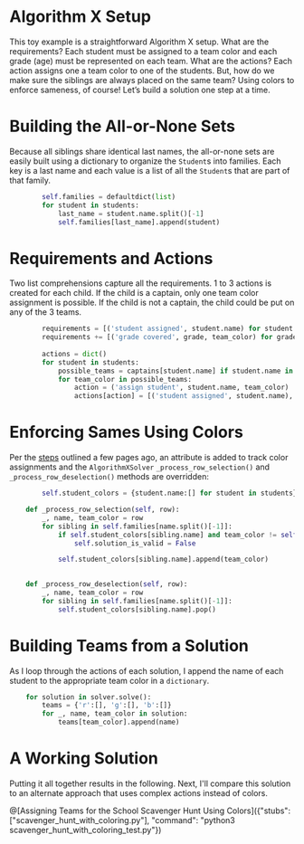 # Algorithm X Setup

This toy example is a straightforward Algorithm X setup. What are the requirements? Each student must be assigned to a team color and each grade (age) must be represented on each team. What are the actions? Each action assigns one a team color to one of the students. But, how do we make sure the siblings are always placed on the same team? Using colors to enforce sameness, of course! Let’s build a solution one step at a time.


# Building the All-or-None Sets

Because all siblings share identical last names, the all-or-none sets are easily built using a dictionary to organize the `Student`s into families. Each key is a last name and each value is a list of all the `Student`s that are part of that family.

```python
        self.families = defaultdict(list)
        for student in students:
            last_name = student.name.split()[-1]
            self.families[last_name].append(student)
```

# Requirements and Actions

Two list comprehensions capture all the requirements. 1 to 3 actions is created for each child. If the child is a captain, only one team color assignment is possible. If the child is not a captain, the child could be put on any of the 3 teams.

```python
        requirements = [('student assigned', student.name) for student in students]
        requirements += [('grade covered', grade, team_color) for grade in range(1, 7) for team_color in 'rgb']
        
        actions = dict()
        for student in students:
            possible_teams = captains[student.name] if student.name in captains else 'rgb'
            for team_color in possible_teams:
                action = ('assign student', student.name, team_color)
                actions[action] = [('student assigned', student.name), ('grade covered', student.grade, team_color)]
```

# Enforcing Sames Using Colors

Per the [steps]( coloring-with-your-solver) outlined a few pages ago, an attribute is added to track color assignments and the `AlgorithmXSolver` `_process_row_selection()` and `_process_row_deselection()` methods are overridden:

```python
        self.student_colors = {student.name:[] for student in students}
```

```python
    def _process_row_selection(self, row):
        _, name, team_color = row
        for sibling in self.families[name.split()[-1]]:
            if self.student_colors[sibling.name] and team_color != self.student_colors[sibling.name][-1]:
                self.solution_is_valid = False

            self.student_colors[sibling.name].append(team_color)

            
    def _process_row_deselection(self, row):
        _, name, team_color = row
        for sibling in self.families[name.split()[-1]]:
            self.student_colors[sibling.name].pop()
```

# Building Teams from a Solution

As I loop through the actions of each solution, I append the name of each student to the appropriate team color in a `dictionary`.

```python
    for solution in solver.solve():
        teams = {'r':[], 'g':[], 'b':[]}
        for _, name, team_color in solution:
            teams[team_color].append(name)
```

# A Working Solution

Putting it all together results in the following. Next, I'll compare this solution to an alternate approach that uses complex actions instead of colors.

@[Assigning Teams for the School Scavenger Hunt Using Colors]({"stubs": ["scavenger_hunt_with_coloring.py"], "command": "python3 scavenger_hunt_with_coloring_test.py"})
